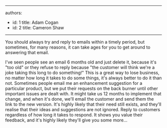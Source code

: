 

---
authors:
  - id: 1
    title: Adam Cogan
  - id: 2
    title: Cameron Shaw
---




<span class='intro'> 
  <p>You should always try and reply to emails within a timely period, but sometimes, for many reasons, it can take ages for you to get around to answering that email. 
</p>
 </span>


  <p>I've seen people see an email 6 months old and just delete it, because it's &quot;too old&quot; or they refuse to reply because &quot;the customer will think we're a joke taking this long to do something!&quot; This is a great way to lose business, no matter how long it takes to do some things, it's always better to do it than not. Sometimes people email me an enhancement suggestion for a particular product, but we put their requests on the back burner until other important issues are dealt with. It might take us 12 months to implement that change, and when it's done, we'll email the customer and send them the link to the new version. It's highly likely that their need still exists, and they'll realise that their ideas and suggestions are not ignored. Reply to customers regardless of how long it takes to respond. It shows you value their feedback, and it's highly likely they'll give you some more... 
</p>



